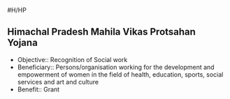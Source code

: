 #H/HP 
## Himachal Pradesh Mahila Vikas Protsahan Yojana
* Objective:: Recognition of Social work
* Beneficiary:: Persons/organisation working for the development and empowerment of women in the field of health, education, sports, social services and art and culture
* Benefit:: Grant